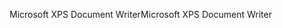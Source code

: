<span data-ttu-id="86f1a-101">Microsoft XPS Document Writer</span><span class="sxs-lookup"><span data-stu-id="86f1a-101">Microsoft XPS Document Writer</span></span>